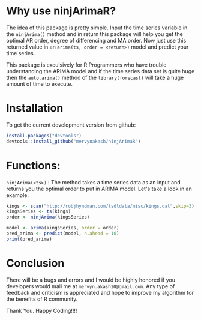 # Why use ninjArimaR?
The idea of this package is pretty simple. Input the time series variable in the ```ninjArima()``` method and in return this package will help you get the optimal AR order, degree of differencing and MA order. Now just use this returned value in an ```arima(ts, order = <return>)``` model and predict your time series.  

This package is exculsively for R Programmers who have  trouble understanding the ARIMA model and if the time series data set is quite huge then the ```auto.arima()``` method of the ```library(forecast)``` will take a huge amount of time to execute. 

# Installation
To get the current development version from github:
```R
install.packages("devtools")
devtools::install_github("mervynakash/ninjArimaR")
```
# Functions:
```ninjArima(<ts>)``` : The method takes a time series data as an input and returns you the optimal order to put in ARIMA model. Let's take a look in an example.

```R
kings <- scan("http://robjhyndman.com/tsdldata/misc/kings.dat",skip=3)
kingsSeries <- ts(kings)
order <- ninjArima(kingsSeries)

model <- arima(kingsSeries, order = order)
pred_arima <- predict(model, n.ahead = 10)
print(pred_arima)
```

# Conclusion
There will be a bugs and errors and I would be highly honored if you developers would mail me at ```mervyn.akash10@gmail.com```. Any type of feedback and criticism is appreciated and hope to improve my algorithm for the benefits of R community. 

Thank You.
Happy Coding!!!!
